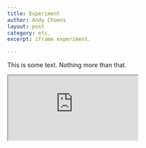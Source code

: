 ```yaml
---
title: Experiment
author: Andy Choens
layout: post
category: etc.
excerpt: iframe experiment.

---
```



This is some text. Nothing more than that.

<iframe src = "http://choens.github.io/blood-sugars/README.html"></iframe>
